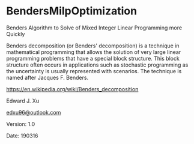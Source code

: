 # BendersMilpOptimization
Benders Algorithm to Solve of Mixed Integer Linear Programming more Quickly

Benders decomposition (or Benders' decomposition) is a technique in mathematical programming that allows the solution of very large linear programming problems that have a special block structure. This block structure often occurs in applications such as stochastic programming as the uncertainty is usually represented with scenarios. The technique is named after Jacques F. Benders.

https://en.wikipedia.org/wiki/Benders_decomposition

Edward J. Xu

edxu96@outlook.com

Version: 1.0

Date: 190316

